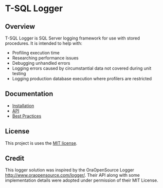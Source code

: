 # T-SQL Logger

## Overview
T-SQL Logger is SQL Server logging framework for use with stored procedures. It is intended to help with: 
- Profiling execution time
- Researching performance issues 
- Debugging unhandled errors 
- Logging errors caused by circumstantial data not covered during unit testing
- Logging production database execution where profilers are restricted

## Documentation
- [Installation](docs/installation.md)
- [API](docs/api.md)
- [Best Practices](docs/best%20practices.md)

## License
This project is uses the [MIT license](LICENSE).

## Credit
This logger solution was inspired by the OraOpenSource Logger http://www.oraopensource.com/logger/. Their API along with some implementation details were adopted under permission of their MIT License.
